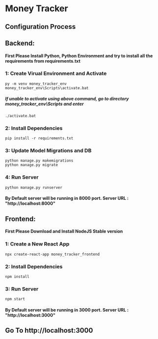 # Money Tracker
## Configuration Process

## Backend:

#### First Please Install Python, Python Environment and try to install all the requirements from requirements.txt 

### 1: Create Virual Environment and Activate
    py -m venv money_tracker_env
    money_tracker_env\Scripts\activate.bat 

##### If unable to activate using above command, go to directory money_tracker_env\Scripts and enter
    ./activate.bat

### 2: Install Dependencies
    pip install -r requirements.txt

### 3: Update Model Migrations and DB
    python manage.py makemigrations
    python manage.py migrate

### 4: Run Server 
    python manage.py runserver

#### By Default server will be running in 8000 port. Server URL : "http://localhost:8000"

## Frontend:

#### First Please Download and Install NodeJS Stable version

### 1: Create a New React App
    npx create-react-app money_tracker_frontend

### 2: Install Dependencies
    npm install

### 3: Run Server 
    npm start

#### By Default server will be running in 3000 port. Server URL : "http://localhost:3000"

## Go To http://localhost:3000